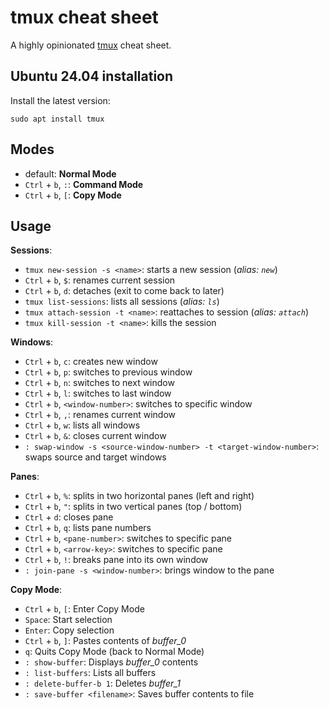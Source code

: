 # tmux cheat sheet

A highly opinionated [tmux](https://github.com/tmux/tmux/wiki) cheat sheet.

## Ubuntu 24.04 installation

Install the latest version:

```console
sudo apt install tmux
```

## Modes

* default: **Normal Mode**
* `Ctrl` + `b`, `:`: **Command Mode**
* `Ctrl` + `b`, `[`: **Copy Mode**

## Usage

**Sessions**:

* `tmux new-session -s <name>`: starts a new session (*alias: `new`*)
* `Ctrl` + `b`, `$`: renames current session
* `Ctrl` + `b`, `d`: detaches (exit to come back to later)
* `tmux list-sessions`: lists all sessions (*alias: `ls`*)
* `tmux attach-session -t <name>`: reattaches to session (*alias: `attach`*)
* `tmux kill-session -t <name>`: kills the session

**Windows**:

* `Ctrl` + `b`, `c`: creates new window
* `Ctrl` + `b`, `p`: switches to previous window
* `Ctrl` + `b`, `n`: switches to next window
* `Ctrl` + `b`, `l`: switches to last window
* `Ctrl` + `b`, `<window-number>`: switches to specific window
* `Ctrl` + `b`, `,`: renames current window
* `Ctrl` + `b`, `w`: lists all windows
* `Ctrl` + `b`, `&`: closes current window
* `: swap-window -s <source-window-number> -t <target-window-number>`: swaps source and target windows

**Panes**:

* `Ctrl` + `b`, `%`: splits in two horizontal panes (left and right)
* `Ctrl` + `b`, `"`: splits in two vertical panes (top / bottom)
* `Ctrl` + `d`: closes pane
* `Ctrl` + `b`, `q`: lists pane numbers
* `Ctrl` + `b`, `<pane-number>`: switches to specific pane
* `Ctrl` + `b`, `<arrow-key>`: switches to specific pane
* `Ctrl` + `b`, `!`: breaks pane into its own window
* `: join-pane -s <window-number>`: brings window to the pane

**Copy Mode**:

* `Ctrl` + `b`, `[`: Enter Copy Mode
* `Space`: Start selection
* `Enter`: Copy selection
* `Ctrl` + `b`, `]`: Pastes contents of *buffer_0*
* `q`: Quits Copy Mode (back to Normal Mode)
* `: show-buffer`: Displays *buffer_0* contents
* `: list-buffers`: Lists all buffers
* `: delete-buffer-b 1`: Deletes *buffer_1*
* `: save-buffer <filename>`: Saves buffer contents to file
